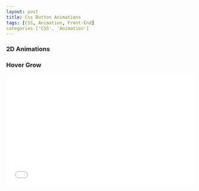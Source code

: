 ```yaml
---
layout: post
title: Css Button Animations
tags: [CSS, Animation, Front-End]
categories ['CSS', 'Animation']
---
```


### 2D Animations

### Hover Grow

<iframe width="100%" height="300" src="//jsfiddle.net/mbuda03/z121kzbv/embedded/result,html,css/dark/" allowfullscreen="allowfullscreen" frameborder="0"></iframe>